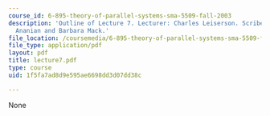 ```yaml
---
course_id: 6-895-theory-of-parallel-systems-sma-5509-fall-2003
description: 'Outline of Lecture 7. Lecturer: Charles Leiserson. Scribe: C. Scott
  Ananian and Barbara Mack.'
file_location: /coursemedia/6-895-theory-of-parallel-systems-sma-5509-fall-2003/1f5fa7ad8d9e595ae6698dd3d07dd38c_lecture7.pdf
file_type: application/pdf
layout: pdf
title: lecture7.pdf
type: course
uid: 1f5fa7ad8d9e595ae6698dd3d07dd38c

---
```

None